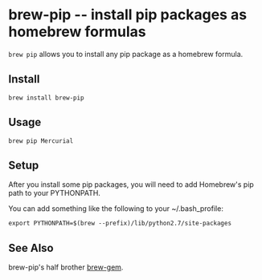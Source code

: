 brew-pip -- install pip packages as homebrew formulas
=====================================================

`brew pip` allows you to install any pip package as a homebrew formula.

Install
-------

    brew install brew-pip

Usage
-----

    brew pip Mercurial

Setup
-----

After you install some pip packages, you will need to add Homebrew's pip path to your PYTHONPATH.

You can add something like the following to your ~/.bash_profile:

    export PYTHONPATH=$(brew --prefix)/lib/python2.7/site-packages

See Also
--------

brew-pip's half brother [brew-gem](https://github.com/josh/brew-gem).

